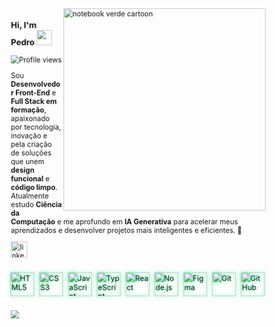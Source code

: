 <img src="https://cdn.jsdelivr.net/gh/pedrovyg/notebook-verde.png/notebook-verde.png" alt="notebook verde cartoon" width="400px" align="right"/>

### Hi, I'm Pedro <img src="https://media.giphy.com/media/hvRJCLFzcasrR4ia7z/giphy.gif" width="30">
<p align="left"> <img src="https://komarev.com/ghpvc/?username=pedrovyg&color=green" alt="Profile views" /> </p>

Sou **Desenvolvedor Front-End** e **Full Stack em formação**, apaixonado por tecnologia, inovação e pela criação de soluções que unem **design funcional** e **código limpo**. <br>
Atualmente estudo **Ciência da Computação** e me aprofundo em **IA Generativa** para acelerar meus aprendizados e desenvolver projetos mais inteligentes e eficientes. 🚀
 
<p align="left">
  <a href="https://www.linkedin.com/in/pedrovygotsky">
    <img src="https://img.shields.io/static/v1?message=LinkedIn&logo=linkedin&label=&color=0A66C2&logoColor=white&labelColor=&style=for-the-badge" height="32" alt="linkedin logo" />
  </a>
</p>

##

<div align="left" style="display: flex; flex-wrap: wrap; gap: 12px; margin-top: 10px;">
  <img src="https://cdn.jsdelivr.net/gh/devicons/devicon/icons/html5/html5-original.svg" height="45" alt="HTML5" title="HTML5" style="filter: drop-shadow(0 0 3px #00FF7F); transform: scale(1.05);"/>
  <img src="https://cdn.jsdelivr.net/gh/devicons/devicon/icons/css3/css3-original.svg" height="45" alt="CSS3" title="CSS3" style="filter: drop-shadow(0 0 3px #00FF7F); transform: scale(1.05);"/>
  <img src="https://cdn.jsdelivr.net/gh/devicons/devicon/icons/javascript/javascript-plain.svg" height="45" alt="JavaScript" title="JavaScript" style="filter: drop-shadow(0 0 3px #00FF7F); transform: scale(1.05);"/>
  <img src="https://cdn.jsdelivr.net/gh/devicons/devicon/icons/typescript/typescript-plain.svg" height="45" alt="TypeScript" title="TypeScript" style="filter: drop-shadow(0 0 3px #00FF7F); transform: scale(1.05);"/>
  <img src="https://cdn.jsdelivr.net/gh/devicons/devicon/icons/react/react-original.svg" height="45" alt="React" title="React" style="filter: drop-shadow(0 0 3px #00FF7F); transform: scale(1.05);"/>
  <img src="https://cdn.jsdelivr.net/gh/devicons/devicon/icons/nodejs/nodejs-original.svg" height="45" alt="Node.js" title="Node.js" style="filter: drop-shadow(0 0 3px #00FF7F); transform: scale(1.05);"/>
  <img src="https://cdn.jsdelivr.net/gh/devicons/devicon/icons/figma/figma-original.svg" height="45" alt="Figma" title="Figma" style="filter: drop-shadow(0 0 3px #00FF7F); transform: scale(1.05);"/>
  <img src="https://cdn.jsdelivr.net/gh/devicons/devicon/icons/git/git-original.svg" height="45" alt="Git" title="Git" style="filter: drop-shadow(0 0 3px #00FF7F); transform: scale(1.05);"/>
  <img src="https://cdn.jsdelivr.net/gh/devicons/devicon/icons/github/github-original.svg" height="45" alt="GitHub" title="GitHub" style="filter: drop-shadow(0 0 3px #00FF7F); transform: scale(1.05);"/>
</div>

##

<picture>
  <source srcset="https://github-readme-stats.vercel.app/api?username=pedrovyg&show_icons=true&theme=dark" media="(prefers-color-scheme: dark)" />
  <source srcset="https://github-readme-stats.vercel.app/api?username=pedrovyg&show_icons=true" media="(prefers-color-scheme: light), (prefers-color-scheme: no-preference)" />
  <img src="https://github-readme-stats.vercel.app/api?username=pedrovyg&show_icons=true" />
</picture>
